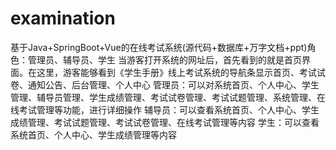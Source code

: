 # examination
基于Java+SpringBoot+Vue的在线考试系统(源代码+数据库+万字文档+ppt)角色：管理员、辅导员、学生  当游客打开系统的网址后，首先看到的就是首页界面。在这里，游客能够看到《学生手册》线上考试系统的导航条显示首页、考试试卷、通知公告、后台管理、个人中心  管理员：可以对系统首页、个人中心、学生管理、辅导员管理、学生成绩管理、考试试卷管理、考试试题管理、系统管理、在线考试管理等功能，进行详细操作  辅导员：可以查看系统首页、个人中心、学生成绩管理、考试试题管理、考试试卷管理、在线考试管理等内容  学生：可以查看系统首页、个人中心、学生成绩管理等内容
